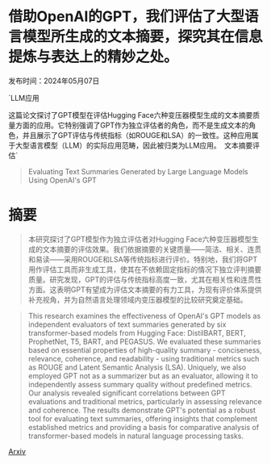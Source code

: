 # 借助OpenAI的GPT，我们评估了大型语言模型所生成的文本摘要，探究其在信息提炼与表达上的精妙之处。

发布时间：2024年05月07日

`LLM应用

这篇论文探讨了GPT模型在评估Hugging Face六种变压器模型生成的文本摘要质量方面的应用。它特别强调了GPT作为独立评估者的角色，而不是生成文本的角色，并且展示了GPT评估与传统指标（如ROUGE和LSA）的一致性。这种应用属于大型语言模型（LLM）的实际应用范畴，因此被归类为LLM应用。` `文本摘要评估`

> Evaluating Text Summaries Generated by Large Language Models Using OpenAI's GPT

# 摘要

> 本研究探讨了GPT模型作为独立评估者对Hugging Face六种变压器模型生成的文本摘要的评估效果。我们依据摘要的关键质量——简洁、相关、连贯和易读——采用ROUGE和LSA等传统指标进行评价。特别地，我们将GPT用作评估工具而非生成工具，使其在不依赖固定指标的情况下独立评判摘要质量。研究发现，GPT的评估与传统指标高度一致，尤其在相关性和连贯性方面。这表明GPT有望成为评估文本摘要的有力工具，为现有评价体系提供补充视角，并为自然语言处理领域内变压器模型的比较研究奠定基础。

> This research examines the effectiveness of OpenAI's GPT models as independent evaluators of text summaries generated by six transformer-based models from Hugging Face: DistilBART, BERT, ProphetNet, T5, BART, and PEGASUS. We evaluated these summaries based on essential properties of high-quality summary - conciseness, relevance, coherence, and readability - using traditional metrics such as ROUGE and Latent Semantic Analysis (LSA). Uniquely, we also employed GPT not as a summarizer but as an evaluator, allowing it to independently assess summary quality without predefined metrics. Our analysis revealed significant correlations between GPT evaluations and traditional metrics, particularly in assessing relevance and coherence. The results demonstrate GPT's potential as a robust tool for evaluating text summaries, offering insights that complement established metrics and providing a basis for comparative analysis of transformer-based models in natural language processing tasks.

[Arxiv](https://arxiv.org/abs/2405.04053)